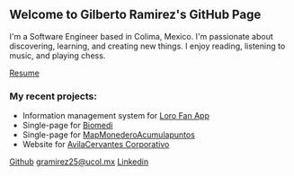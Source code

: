 ## Welcome to Gilberto Ramirez's GitHub Page

I'm a Software Engineer based in Colima, Mexico. I'm passionate about discovering, learning, and creating new things. I enjoy reading, listening to music, and playing chess. 

[Resume](/cv) 

### My recent projects: 
- Information management system for [Loro Fan App](http://lorofan.gilberto-ramirez.me/)
- Single-page for [Biomedi](http://gilberto-ramirez.me/Biomedi/)
- Single-page for [MapMonederoAcumulapuntos](http://map.ghapps.com.mx/gilberto/)
- Website for [AvilaCervantes Corporativo](https://avilacervantes.com/)

[Github](https://github.com/Gilberto-Felipe)  [gramirez25@ucol.mx](mailto:gramirez25@ucol.mx)  [Linkedin](https://www.linkedin.com/in/gilberto-felipe-ramirez-garcia/)


